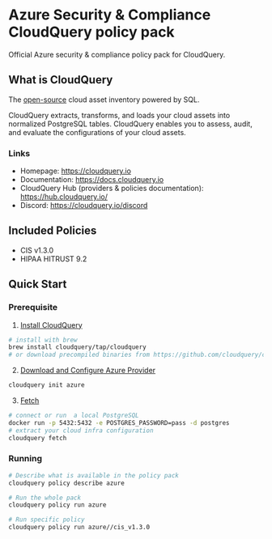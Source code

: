 # Azure Security & Compliance CloudQuery policy pack

Official Azure security & compliance policy pack for CloudQuery.

## What is CloudQuery

The [open-source](https://github.com/cloudquery/cloudquery) cloud asset inventory powered by SQL.

CloudQuery extracts, transforms, and loads your cloud assets into normalized PostgreSQL tables. CloudQuery enables you to assess, audit, and evaluate the configurations of your cloud assets.

### Links
* Homepage: https://cloudquery.io
* Documentation: https://docs.cloudquery.io
* CloudQuery Hub (providers & policies documentation): https://hub.cloudquery.io/
* Discord: https://cloudquery.io/discord

## Included Policies

- CIS v1.3.0
- HIPAA HITRUST 9.2

## Quick Start

### Prerequisite

1. [Install CloudQuery](https://docs.cloudquery.io/docs/getting-started)

```bash 
# install with brew
brew install cloudquery/tap/cloudquery
# or download precompiled binaries from https://github.com/cloudquery/cloudquery/releases
```

2. [Download and Configure Azure Provider](https://docs.cloudquery.io/docs/cli/fetch/overview)

```bash
cloudquery init azure
```

3. [Fetch](https://hub.cloudquery.io/providers/cloudquery/azure/latest)

```bash
# connect or run  a local PostgreSQL
docker run -p 5432:5432 -e POSTGRES_PASSWORD=pass -d postgres
# extract your cloud infra configuration
cloudquery fetch
```

### Running

```bash
# Describe what is available in the policy pack
cloudquery policy describe azure

# Run the whole pack
cloudquery policy run azure

# Run specific policy
cloudquery policy run azure//cis_v1.3.0
```

